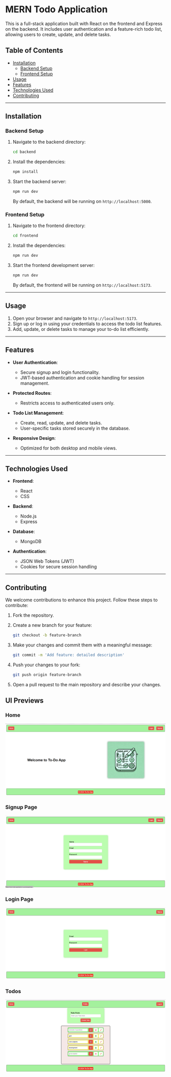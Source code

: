 # MERN Todo Application

This is a full-stack application built with React on the frontend and Express on the backend. It includes user authentication and a feature-rich todo list, allowing users to create, update, and delete tasks.

## Table of Contents

- [Installation](#installation)
  - [Backend Setup](#backend-setup)
  - [Frontend Setup](#frontend-setup)
- [Usage](#usage)
- [Features](#features)
- [Technologies Used](#technologies-used)
- [Contributing](#contributing)

---

## Installation

### Backend Setup

1. Navigate to the backend directory:
    ```sh
    cd backend
    ```

2. Install the dependencies:
    ```sh
    npm install
    ```

3. Start the backend server:
    ```sh
    npm run dev
    ```

   By default, the backend will be running on `http://localhost:5000`.

### Frontend Setup

1. Navigate to the frontend directory:
    ```sh
    cd frontend
    ```

2. Install the dependencies:
    ```sh
    npm run dev
    ```

3. Start the frontend development server:
    ```sh
    npm run dev
    ```

   By default, the frontend will be running on `http://localhost:5173`.

---

## Usage

1. Open your browser and navigate to `http://localhost:5173`.
2. Sign up or log in using your credentials to access the todo list features.
3. Add, update, or delete tasks to manage your to-do list efficiently.

---

## Features

- **User Authentication**:
  - Secure signup and login functionality.
  - JWT-based authentication and cookie handling for session management.

- **Protected Routes**:
  - Restricts access to authenticated users only.

- **Todo List Management**:
  - Create, read, update, and delete tasks.
  - User-specific tasks stored securely in the database.

- **Responsive Design**:
  - Optimized for both desktop and mobile views.

---

## Technologies Used

- **Frontend**:
  - React
  - CSS

- **Backend**:
  - Node.js
  - Express

- **Database**:
  - MongoDB

- **Authentication**:
  - JSON Web Tokens (JWT)
  - Cookies for secure session handling

---

## Contributing

We welcome contributions to enhance this project. Follow these steps to contribute:

1. Fork the repository.
2. Create a new branch for your feature:
    ```sh
    git checkout -b feature-branch
    ```

3. Make your changes and commit them with a meaningful message:
    ```sh
    git commit -m 'Add feature: detailed description'
    ```

4. Push your changes to your fork:
    ```sh
    git push origin feature-branch
    ```

5. Open a pull request to the main repository and describe your changes.

## UI Previews

### Home
![Home](./images/home.png)

### Signup Page
![Signup](./images/signup.png)

### Login Page
![Login Page](./images/login.png)

### Todos
![Todos](./images/todos.png)

